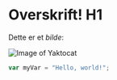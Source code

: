 # Overskrift! H1

Dette er et *bilde*:

![Image of Yaktocat](https://octodex.github.com/images/yaktocat.png)


``` javascript
var myVar = "Hello, world!";
```
